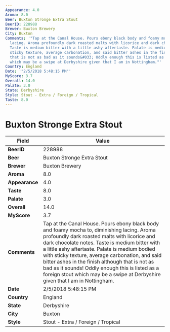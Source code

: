 ```yaml
---
Appearance: 4.0
Aroma: 8.0
Beer: Buxton Stronge Extra Stout
BeerID: 228988
Brewer: Buxton Brewery
City: Buxton
Comments: '"Tap at the Canal House. Pours ebony black body and foamy mocha to, diminishing
  lacing. Aroma profoundly dark roasted malts with licorice and dark chocolate notes.
  Taste is medium bitter with a little ashy aftertaste. Palate is medium bodied with
  sticky texture, average carbonation, and said bitter ashes in the finish although
  that is not as bad as it sounds&#033; Oddly enough this is listed as a foreign stout
  which may be a swipe at Derbyshire given that I am in Nottingham."'
Country: England
Date: '"2/5/2018 5:48:15 PM"'
MyScore: 3.7
Overall: 14.0
Palate: 3.0
State: Derbyshire
Style: Stout - Extra / Foreign / Tropical
Taste: 8.0
---
```


# Buxton Stronge Extra Stout

| Field         | Value |
|---------------|-------|
| **BeerID** | 228988 |
| **Beer** | Buxton Stronge Extra Stout |
| **Brewer** | Buxton Brewery |
| **Aroma** | 8.0 |
| **Appearance** | 4.0 |
| **Taste** | 8.0 |
| **Palate** | 3.0 |
| **Overall** | 14.0 |
| **MyScore** | 3.7 |
| **Comments** | Tap at the Canal House. Pours ebony black body and foamy mocha to, diminishing lacing. Aroma profoundly dark roasted malts with licorice and dark chocolate notes. Taste is medium bitter with a little ashy aftertaste. Palate is medium bodied with sticky texture, average carbonation, and said bitter ashes in the finish although that is not as bad as it sounds&#033; Oddly enough this is listed as a foreign stout which may be a swipe at Derbyshire given that I am in Nottingham. |
| **Date** | 2/5/2018 5:48:15 PM |
| **Country** | England |
| **State** | Derbyshire |
| **City** | Buxton |
| **Style** | Stout - Extra / Foreign / Tropical |
